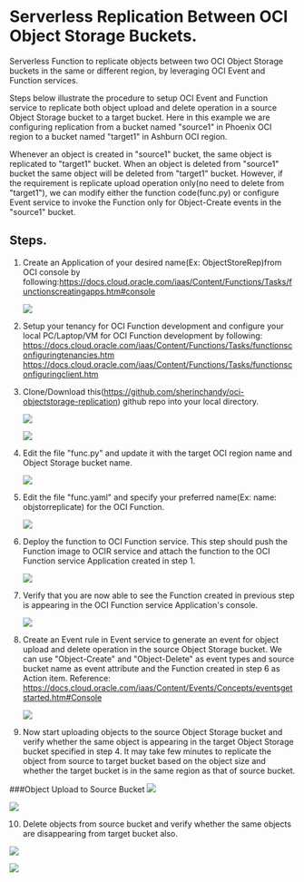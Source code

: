 # Serverless Replication Between OCI Object Storage Buckets.

Serverless Function to replicate objects between two OCI Object Storage buckets in the same or different region, by leveraging OCI Event and Function services.

Steps below illustrate the procedure to setup OCI Event and Function service to replicate both object upload and delete operation in a source Object Storage bucket to a target bucket. Here in this example we are configuring replication from a bucket named "source1" in Phoenix OCI region to a bucket named "target1" in Ashburn OCI region. 

Whenever an object is created in "source1" bucket, the same object is replicated to "target1" bucket. When an object is deleted from "source1" bucket the same object will be deleted from "target1" bucket. However, if the requirement is replicate upload operation only(no need to delete from "target1"), we can modify either the function code(func.py) or configure Event service to invoke the Function only for Object-Create events in the "source1" bucket.

## Steps.

1. Create an Application of your desired name(Ex: ObjectStoreRep)from OCI console by following:https://docs.cloud.oracle.com/iaas/Content/Functions/Tasks/functionscreatingapps.htm#console

   ![](images/AppCreate.png)

2. Setup your tenancy for OCI Function development and configure your local PC/Laptop/VM for OCI Function development by following: https://docs.cloud.oracle.com/iaas/Content/Functions/Tasks/functionsconfiguringtenancies.htm https://docs.cloud.oracle.com/iaas/Content/Functions/Tasks/functionsconfiguringclient.htm

3. Clone/Download this(https://github.com/sherinchandy/oci-objectstorage-replication) github repo into your local directory. 

   ![](images/GitClone.png)


   ![](images/DownloadecCheck.png)

4. Edit the file "func.py" and update it with the target OCI region name and Object Storage bucket name. 

   ![](images/FuncPyEdit.png)

5. Edit the file "func.yaml" and specify your preferred name(Ex: name: objstorreplicate) for the OCI Function.

   ![](images/YaMlEdit.png)

6. Deploy the function to OCI Function service. This step should push the Function image to OCIR service and attach the function to the OCI Function service Application created in step 1.

   ![](images/FnDeploy.png)

7. Verify that you are now able to see the Function created in previous step is appearing in the OCI Function service Application's console.

   ![](images/FunctionVerify.png)

8. Create an Event rule in Event service to generate an event for object upload and delete operation in the source Object Storage bucket. We can use "Object-Create" and "Object-Delete" as event types and source bucket name as event attribute and the Function created in step 6 as Action item. Reference: https://docs.cloud.oracle.com/iaas/Content/Events/Concepts/eventsgetstarted.htm#Console

   ![](images/EventCreate.png)

9. Now start uploading objects to the source Object Storage bucket and verify whether the same object is appearing in the target Object Storage bucket specified in step 4. It may take few minutes to replicate the object from source to target bucket based on the object size and whether the target bucket is in the same region as that of source bucket.

 ###Object Upload to Source Bucket
   ![](images/ObjectsUpload.png)


   ![](images/TargetBucketCheck1.png)

10. Delete objects from source bucket and verify whether the same objects are disappearing from target bucket also.

   ![](images/DeleteObject.png)


   ![](images/TargetBucketCheck2.png)
